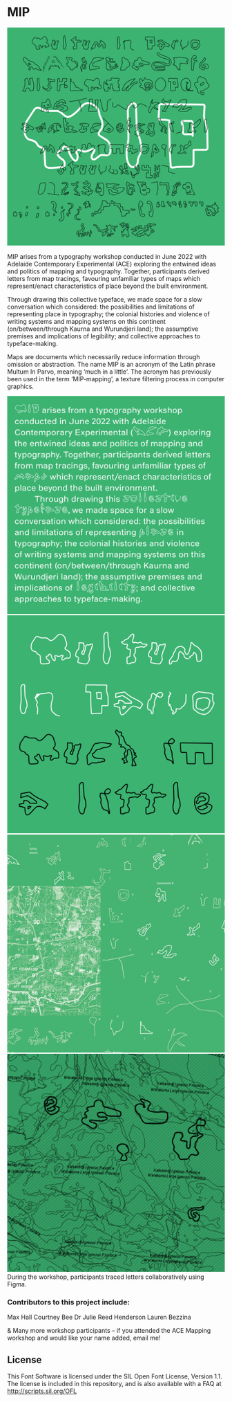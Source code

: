 # MIP

![MIP-overview](/documentation/images/MIP-overview.png)

MIP arises from a typography workshop conducted in June 2022 with Adelaide Contemporary Experimental (ACE) exploring the entwined ideas and politics of mapping and typography. Together, participants derived letters from map tracings, favouring unfamiliar types of maps which represent/enact characteristics of place beyond the built environment.

Through drawing this collective typeface, we made space for a slow conversation which considered: the possibilities and limitations of representing place in typography; the colonial histories and violence of writing systems and mapping systems on this continent (on/between/through Kaurna and Wurundjeri land); the assumptive premises and implications of legibility; and collective approaches to typeface-making.

Maps are documents which necessarily reduce information through omission or abstraction. The name MIP is an acronym of the Latin phrase Multum In Parvo, meaning ‘much in a little’. The acronym has previously been used in the term ‘MIP-mapping’, a texture filtering process in computer graphics.

![MIP-overview](/documentation/images/MIP-blurb.png)
![MIP-overview](/documentation/images/MIP-acronym.png)
![MIP-overview](/documentation/images/MIP-process-1.png)
![MIP-overview](/documentation/images/MIP-process-2.png)
During the workshop, participants traced letters collaboratively using Figma.

### Contributors to this project include:

Max Hall
Courtney Bee
Dr Julie Reed Henderson
Lauren Bezzina

& Many more workshop participants – if you attended the ACE Mapping workshop and would like your name added, email me!

## License

This Font Software is licensed under the SIL Open Font License, Version 1.1. The license is included in this repository, and is also available with a FAQ at http://scripts.sil.org/OFL
